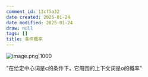 ```yaml
---
comment_id: 13cf5a32
date created: 2025-01-24
date modified: 2025-01-24
draw: null
tags: []
title: 条件概率
---
```

![image.png|1000](https://imagehosting4picgo.oss-cn-beijing.aliyuncs.com/imagehosting/fix-dir%2Fpicgo%2Fpicgo-clipboard-images%2F2025%2F01%2F24%2F01-38-24-0d7233418f5d873a54d3369dd2057608-202501240138792-0a950b.png)

"在给定中心词是c的条件下，它周围的上下文词是o的概率"
